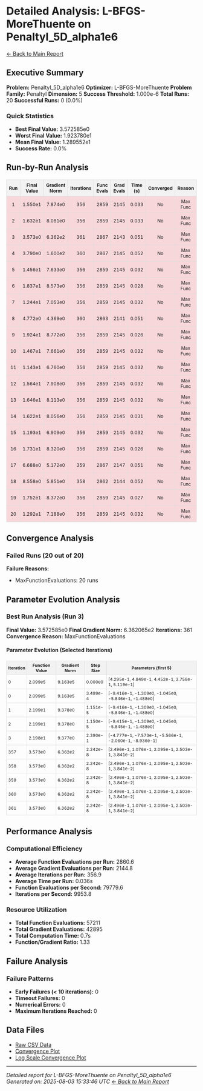 # Detailed Analysis: L-BFGS-MoreThuente on PenaltyI_5D_alpha1e6
[← Back to Main Report](benchmark_report.md)
## Executive Summary
**Problem:** PenaltyI_5D_alpha1e6
**Optimizer:** L-BFGS-MoreThuente
**Problem Family:** PenaltyI
**Dimension:** 5
**Success Threshold:** 1.000e-6
**Total Runs:** 20
**Successful Runs:** 0 (0.0%)

### Quick Statistics
* **Best Final Value:** 3.572585e0
* **Worst Final Value:** 1.923780e1
* **Mean Final Value:** 1.289552e1
* **Success Rate:** 0.0%


## Run-by-Run Analysis
<table style="border-collapse: collapse; width: 100%; margin: 20px 0; font-size: 12px;">
<tr style="background-color: #f2f2f2;">
<th style="border: 1px solid #ddd; padding: 6px; text-align: center;">Run</th>
<th style="border: 1px solid #ddd; padding: 6px; text-align: center;">Final Value</th>
<th style="border: 1px solid #ddd; padding: 6px; text-align: center;">Gradient Norm</th>
<th style="border: 1px solid #ddd; padding: 6px; text-align: center;">Iterations</th>
<th style="border: 1px solid #ddd; padding: 6px; text-align: center;">Func Evals</th>
<th style="border: 1px solid #ddd; padding: 6px; text-align: center;">Grad Evals</th>
<th style="border: 1px solid #ddd; padding: 6px; text-align: center;">Time (s)</th>
<th style="border: 1px solid #ddd; padding: 6px; text-align: center;">Converged</th>
<th style="border: 1px solid #ddd; padding: 6px; text-align: center;">Reason</th>
</tr>
<tr style="background-color: #f8d7da;">
<td style="border: 1px solid #ddd; padding: 6px; text-align: center;">1</td>
<td style="border: 1px solid #ddd; padding: 6px; text-align: center;">1.550e1</td>
<td style="border: 1px solid #ddd; padding: 6px; text-align: center;">7.874e0</td>
<td style="border: 1px solid #ddd; padding: 6px; text-align: center;">356</td>
<td style="border: 1px solid #ddd; padding: 6px; text-align: center;">2859</td>
<td style="border: 1px solid #ddd; padding: 6px; text-align: center;">2145</td>
<td style="border: 1px solid #ddd; padding: 6px; text-align: center;">0.033</td>
<td style="border: 1px solid #ddd; padding: 6px; text-align: center;">No</td>
<td style="border: 1px solid #ddd; padding: 6px; text-align: center;">Max Func</td>
</tr>
<tr style="background-color: #f8d7da;">
<td style="border: 1px solid #ddd; padding: 6px; text-align: center;">2</td>
<td style="border: 1px solid #ddd; padding: 6px; text-align: center;">1.632e1</td>
<td style="border: 1px solid #ddd; padding: 6px; text-align: center;">8.081e0</td>
<td style="border: 1px solid #ddd; padding: 6px; text-align: center;">356</td>
<td style="border: 1px solid #ddd; padding: 6px; text-align: center;">2859</td>
<td style="border: 1px solid #ddd; padding: 6px; text-align: center;">2145</td>
<td style="border: 1px solid #ddd; padding: 6px; text-align: center;">0.033</td>
<td style="border: 1px solid #ddd; padding: 6px; text-align: center;">No</td>
<td style="border: 1px solid #ddd; padding: 6px; text-align: center;">Max Func</td>
</tr>
<tr style="background-color: #f8d7da;">
<td style="border: 1px solid #ddd; padding: 6px; text-align: center;">3</td>
<td style="border: 1px solid #ddd; padding: 6px; text-align: center;">3.573e0</td>
<td style="border: 1px solid #ddd; padding: 6px; text-align: center;">6.362e2</td>
<td style="border: 1px solid #ddd; padding: 6px; text-align: center;">361</td>
<td style="border: 1px solid #ddd; padding: 6px; text-align: center;">2867</td>
<td style="border: 1px solid #ddd; padding: 6px; text-align: center;">2143</td>
<td style="border: 1px solid #ddd; padding: 6px; text-align: center;">0.051</td>
<td style="border: 1px solid #ddd; padding: 6px; text-align: center;">No</td>
<td style="border: 1px solid #ddd; padding: 6px; text-align: center;">Max Func</td>
</tr>
<tr style="background-color: #f8d7da;">
<td style="border: 1px solid #ddd; padding: 6px; text-align: center;">4</td>
<td style="border: 1px solid #ddd; padding: 6px; text-align: center;">3.790e0</td>
<td style="border: 1px solid #ddd; padding: 6px; text-align: center;">1.600e2</td>
<td style="border: 1px solid #ddd; padding: 6px; text-align: center;">360</td>
<td style="border: 1px solid #ddd; padding: 6px; text-align: center;">2867</td>
<td style="border: 1px solid #ddd; padding: 6px; text-align: center;">2145</td>
<td style="border: 1px solid #ddd; padding: 6px; text-align: center;">0.052</td>
<td style="border: 1px solid #ddd; padding: 6px; text-align: center;">No</td>
<td style="border: 1px solid #ddd; padding: 6px; text-align: center;">Max Func</td>
</tr>
<tr style="background-color: #f8d7da;">
<td style="border: 1px solid #ddd; padding: 6px; text-align: center;">5</td>
<td style="border: 1px solid #ddd; padding: 6px; text-align: center;">1.456e1</td>
<td style="border: 1px solid #ddd; padding: 6px; text-align: center;">7.633e0</td>
<td style="border: 1px solid #ddd; padding: 6px; text-align: center;">356</td>
<td style="border: 1px solid #ddd; padding: 6px; text-align: center;">2859</td>
<td style="border: 1px solid #ddd; padding: 6px; text-align: center;">2145</td>
<td style="border: 1px solid #ddd; padding: 6px; text-align: center;">0.032</td>
<td style="border: 1px solid #ddd; padding: 6px; text-align: center;">No</td>
<td style="border: 1px solid #ddd; padding: 6px; text-align: center;">Max Func</td>
</tr>
<tr style="background-color: #f8d7da;">
<td style="border: 1px solid #ddd; padding: 6px; text-align: center;">6</td>
<td style="border: 1px solid #ddd; padding: 6px; text-align: center;">1.837e1</td>
<td style="border: 1px solid #ddd; padding: 6px; text-align: center;">8.573e0</td>
<td style="border: 1px solid #ddd; padding: 6px; text-align: center;">356</td>
<td style="border: 1px solid #ddd; padding: 6px; text-align: center;">2859</td>
<td style="border: 1px solid #ddd; padding: 6px; text-align: center;">2145</td>
<td style="border: 1px solid #ddd; padding: 6px; text-align: center;">0.028</td>
<td style="border: 1px solid #ddd; padding: 6px; text-align: center;">No</td>
<td style="border: 1px solid #ddd; padding: 6px; text-align: center;">Max Func</td>
</tr>
<tr style="background-color: #f8d7da;">
<td style="border: 1px solid #ddd; padding: 6px; text-align: center;">7</td>
<td style="border: 1px solid #ddd; padding: 6px; text-align: center;">1.244e1</td>
<td style="border: 1px solid #ddd; padding: 6px; text-align: center;">7.053e0</td>
<td style="border: 1px solid #ddd; padding: 6px; text-align: center;">356</td>
<td style="border: 1px solid #ddd; padding: 6px; text-align: center;">2859</td>
<td style="border: 1px solid #ddd; padding: 6px; text-align: center;">2145</td>
<td style="border: 1px solid #ddd; padding: 6px; text-align: center;">0.032</td>
<td style="border: 1px solid #ddd; padding: 6px; text-align: center;">No</td>
<td style="border: 1px solid #ddd; padding: 6px; text-align: center;">Max Func</td>
</tr>
<tr style="background-color: #f8d7da;">
<td style="border: 1px solid #ddd; padding: 6px; text-align: center;">8</td>
<td style="border: 1px solid #ddd; padding: 6px; text-align: center;">4.772e0</td>
<td style="border: 1px solid #ddd; padding: 6px; text-align: center;">4.369e0</td>
<td style="border: 1px solid #ddd; padding: 6px; text-align: center;">360</td>
<td style="border: 1px solid #ddd; padding: 6px; text-align: center;">2863</td>
<td style="border: 1px solid #ddd; padding: 6px; text-align: center;">2141</td>
<td style="border: 1px solid #ddd; padding: 6px; text-align: center;">0.051</td>
<td style="border: 1px solid #ddd; padding: 6px; text-align: center;">No</td>
<td style="border: 1px solid #ddd; padding: 6px; text-align: center;">Max Func</td>
</tr>
<tr style="background-color: #f8d7da;">
<td style="border: 1px solid #ddd; padding: 6px; text-align: center;">9</td>
<td style="border: 1px solid #ddd; padding: 6px; text-align: center;">1.924e1</td>
<td style="border: 1px solid #ddd; padding: 6px; text-align: center;">8.772e0</td>
<td style="border: 1px solid #ddd; padding: 6px; text-align: center;">356</td>
<td style="border: 1px solid #ddd; padding: 6px; text-align: center;">2859</td>
<td style="border: 1px solid #ddd; padding: 6px; text-align: center;">2145</td>
<td style="border: 1px solid #ddd; padding: 6px; text-align: center;">0.026</td>
<td style="border: 1px solid #ddd; padding: 6px; text-align: center;">No</td>
<td style="border: 1px solid #ddd; padding: 6px; text-align: center;">Max Func</td>
</tr>
<tr style="background-color: #f8d7da;">
<td style="border: 1px solid #ddd; padding: 6px; text-align: center;">10</td>
<td style="border: 1px solid #ddd; padding: 6px; text-align: center;">1.467e1</td>
<td style="border: 1px solid #ddd; padding: 6px; text-align: center;">7.661e0</td>
<td style="border: 1px solid #ddd; padding: 6px; text-align: center;">356</td>
<td style="border: 1px solid #ddd; padding: 6px; text-align: center;">2859</td>
<td style="border: 1px solid #ddd; padding: 6px; text-align: center;">2145</td>
<td style="border: 1px solid #ddd; padding: 6px; text-align: center;">0.032</td>
<td style="border: 1px solid #ddd; padding: 6px; text-align: center;">No</td>
<td style="border: 1px solid #ddd; padding: 6px; text-align: center;">Max Func</td>
</tr>
<tr style="background-color: #f8d7da;">
<td style="border: 1px solid #ddd; padding: 6px; text-align: center;">11</td>
<td style="border: 1px solid #ddd; padding: 6px; text-align: center;">1.143e1</td>
<td style="border: 1px solid #ddd; padding: 6px; text-align: center;">6.760e0</td>
<td style="border: 1px solid #ddd; padding: 6px; text-align: center;">356</td>
<td style="border: 1px solid #ddd; padding: 6px; text-align: center;">2859</td>
<td style="border: 1px solid #ddd; padding: 6px; text-align: center;">2145</td>
<td style="border: 1px solid #ddd; padding: 6px; text-align: center;">0.032</td>
<td style="border: 1px solid #ddd; padding: 6px; text-align: center;">No</td>
<td style="border: 1px solid #ddd; padding: 6px; text-align: center;">Max Func</td>
</tr>
<tr style="background-color: #f8d7da;">
<td style="border: 1px solid #ddd; padding: 6px; text-align: center;">12</td>
<td style="border: 1px solid #ddd; padding: 6px; text-align: center;">1.564e1</td>
<td style="border: 1px solid #ddd; padding: 6px; text-align: center;">7.908e0</td>
<td style="border: 1px solid #ddd; padding: 6px; text-align: center;">356</td>
<td style="border: 1px solid #ddd; padding: 6px; text-align: center;">2859</td>
<td style="border: 1px solid #ddd; padding: 6px; text-align: center;">2145</td>
<td style="border: 1px solid #ddd; padding: 6px; text-align: center;">0.032</td>
<td style="border: 1px solid #ddd; padding: 6px; text-align: center;">No</td>
<td style="border: 1px solid #ddd; padding: 6px; text-align: center;">Max Func</td>
</tr>
<tr style="background-color: #f8d7da;">
<td style="border: 1px solid #ddd; padding: 6px; text-align: center;">13</td>
<td style="border: 1px solid #ddd; padding: 6px; text-align: center;">1.646e1</td>
<td style="border: 1px solid #ddd; padding: 6px; text-align: center;">8.113e0</td>
<td style="border: 1px solid #ddd; padding: 6px; text-align: center;">356</td>
<td style="border: 1px solid #ddd; padding: 6px; text-align: center;">2859</td>
<td style="border: 1px solid #ddd; padding: 6px; text-align: center;">2145</td>
<td style="border: 1px solid #ddd; padding: 6px; text-align: center;">0.032</td>
<td style="border: 1px solid #ddd; padding: 6px; text-align: center;">No</td>
<td style="border: 1px solid #ddd; padding: 6px; text-align: center;">Max Func</td>
</tr>
<tr style="background-color: #f8d7da;">
<td style="border: 1px solid #ddd; padding: 6px; text-align: center;">14</td>
<td style="border: 1px solid #ddd; padding: 6px; text-align: center;">1.622e1</td>
<td style="border: 1px solid #ddd; padding: 6px; text-align: center;">8.056e0</td>
<td style="border: 1px solid #ddd; padding: 6px; text-align: center;">356</td>
<td style="border: 1px solid #ddd; padding: 6px; text-align: center;">2859</td>
<td style="border: 1px solid #ddd; padding: 6px; text-align: center;">2145</td>
<td style="border: 1px solid #ddd; padding: 6px; text-align: center;">0.031</td>
<td style="border: 1px solid #ddd; padding: 6px; text-align: center;">No</td>
<td style="border: 1px solid #ddd; padding: 6px; text-align: center;">Max Func</td>
</tr>
<tr style="background-color: #f8d7da;">
<td style="border: 1px solid #ddd; padding: 6px; text-align: center;">15</td>
<td style="border: 1px solid #ddd; padding: 6px; text-align: center;">1.193e1</td>
<td style="border: 1px solid #ddd; padding: 6px; text-align: center;">6.909e0</td>
<td style="border: 1px solid #ddd; padding: 6px; text-align: center;">356</td>
<td style="border: 1px solid #ddd; padding: 6px; text-align: center;">2859</td>
<td style="border: 1px solid #ddd; padding: 6px; text-align: center;">2145</td>
<td style="border: 1px solid #ddd; padding: 6px; text-align: center;">0.032</td>
<td style="border: 1px solid #ddd; padding: 6px; text-align: center;">No</td>
<td style="border: 1px solid #ddd; padding: 6px; text-align: center;">Max Func</td>
</tr>
<tr style="background-color: #f8d7da;">
<td style="border: 1px solid #ddd; padding: 6px; text-align: center;">16</td>
<td style="border: 1px solid #ddd; padding: 6px; text-align: center;">1.731e1</td>
<td style="border: 1px solid #ddd; padding: 6px; text-align: center;">8.320e0</td>
<td style="border: 1px solid #ddd; padding: 6px; text-align: center;">356</td>
<td style="border: 1px solid #ddd; padding: 6px; text-align: center;">2859</td>
<td style="border: 1px solid #ddd; padding: 6px; text-align: center;">2145</td>
<td style="border: 1px solid #ddd; padding: 6px; text-align: center;">0.026</td>
<td style="border: 1px solid #ddd; padding: 6px; text-align: center;">No</td>
<td style="border: 1px solid #ddd; padding: 6px; text-align: center;">Max Func</td>
</tr>
<tr style="background-color: #f8d7da;">
<td style="border: 1px solid #ddd; padding: 6px; text-align: center;">17</td>
<td style="border: 1px solid #ddd; padding: 6px; text-align: center;">6.688e0</td>
<td style="border: 1px solid #ddd; padding: 6px; text-align: center;">5.172e0</td>
<td style="border: 1px solid #ddd; padding: 6px; text-align: center;">359</td>
<td style="border: 1px solid #ddd; padding: 6px; text-align: center;">2867</td>
<td style="border: 1px solid #ddd; padding: 6px; text-align: center;">2147</td>
<td style="border: 1px solid #ddd; padding: 6px; text-align: center;">0.051</td>
<td style="border: 1px solid #ddd; padding: 6px; text-align: center;">No</td>
<td style="border: 1px solid #ddd; padding: 6px; text-align: center;">Max Func</td>
</tr>
<tr style="background-color: #f8d7da;">
<td style="border: 1px solid #ddd; padding: 6px; text-align: center;">18</td>
<td style="border: 1px solid #ddd; padding: 6px; text-align: center;">8.558e0</td>
<td style="border: 1px solid #ddd; padding: 6px; text-align: center;">5.851e0</td>
<td style="border: 1px solid #ddd; padding: 6px; text-align: center;">358</td>
<td style="border: 1px solid #ddd; padding: 6px; text-align: center;">2862</td>
<td style="border: 1px solid #ddd; padding: 6px; text-align: center;">2144</td>
<td style="border: 1px solid #ddd; padding: 6px; text-align: center;">0.052</td>
<td style="border: 1px solid #ddd; padding: 6px; text-align: center;">No</td>
<td style="border: 1px solid #ddd; padding: 6px; text-align: center;">Max Func</td>
</tr>
<tr style="background-color: #f8d7da;">
<td style="border: 1px solid #ddd; padding: 6px; text-align: center;">19</td>
<td style="border: 1px solid #ddd; padding: 6px; text-align: center;">1.752e1</td>
<td style="border: 1px solid #ddd; padding: 6px; text-align: center;">8.372e0</td>
<td style="border: 1px solid #ddd; padding: 6px; text-align: center;">356</td>
<td style="border: 1px solid #ddd; padding: 6px; text-align: center;">2859</td>
<td style="border: 1px solid #ddd; padding: 6px; text-align: center;">2145</td>
<td style="border: 1px solid #ddd; padding: 6px; text-align: center;">0.027</td>
<td style="border: 1px solid #ddd; padding: 6px; text-align: center;">No</td>
<td style="border: 1px solid #ddd; padding: 6px; text-align: center;">Max Func</td>
</tr>
<tr style="background-color: #f8d7da;">
<td style="border: 1px solid #ddd; padding: 6px; text-align: center;">20</td>
<td style="border: 1px solid #ddd; padding: 6px; text-align: center;">1.292e1</td>
<td style="border: 1px solid #ddd; padding: 6px; text-align: center;">7.188e0</td>
<td style="border: 1px solid #ddd; padding: 6px; text-align: center;">356</td>
<td style="border: 1px solid #ddd; padding: 6px; text-align: center;">2859</td>
<td style="border: 1px solid #ddd; padding: 6px; text-align: center;">2145</td>
<td style="border: 1px solid #ddd; padding: 6px; text-align: center;">0.032</td>
<td style="border: 1px solid #ddd; padding: 6px; text-align: center;">No</td>
<td style="border: 1px solid #ddd; padding: 6px; text-align: center;">Max Func</td>
</tr>
</table>

## Convergence Analysis

### Failed Runs (20 out of 20)

**Failure Reasons:**
- MaxFunctionEvaluations: 20 runs

## Parameter Evolution Analysis

### Best Run Analysis (Run 3)
**Final Value:** 3.572585e0
**Final Gradient Norm:** 6.362065e2
**Iterations:** 361
**Convergence Reason:** MaxFunctionEvaluations

#### Parameter Evolution (Selected Iterations)

<table style="border-collapse: collapse; width: 100%; margin: 20px 0; font-size: 11px;">
<tr style="background-color: #f2f2f2;">
<th style="border: 1px solid #ddd; padding: 4px;">Iteration</th>
<th style="border: 1px solid #ddd; padding: 4px;">Function Value</th>
<th style="border: 1px solid #ddd; padding: 4px;">Gradient Norm</th>
<th style="border: 1px solid #ddd; padding: 4px;">Step Size</th>
<th style="border: 1px solid #ddd; padding: 4px;">Parameters (first 5)</th>
</tr>
<tr><td style="border: 1px solid #ddd; padding: 4px;">0</td><td style="border: 1px solid #ddd; padding: 4px;">2.099e5</td><td style="border: 1px solid #ddd; padding: 4px;">9.163e5</td><td style="border: 1px solid #ddd; padding: 4px;">0.000e0</td><td style="border: 1px solid #ddd; padding: 4px;">[4.295e-1, 4.849e-1, 4.452e-1, 3.758e-1, 5.119e-1]</td></tr>
<tr><td style="border: 1px solid #ddd; padding: 4px;">0</td><td style="border: 1px solid #ddd; padding: 4px;">2.099e5</td><td style="border: 1px solid #ddd; padding: 4px;">9.163e5</td><td style="border: 1px solid #ddd; padding: 4px;">3.499e-4</td><td style="border: 1px solid #ddd; padding: 4px;">[-9.416e-1, -1.309e0, -1.045e0, -5.846e-1, -1.488e0]</td></tr>
<tr><td style="border: 1px solid #ddd; padding: 4px;">1</td><td style="border: 1px solid #ddd; padding: 4px;">2.199e1</td><td style="border: 1px solid #ddd; padding: 4px;">9.378e0</td><td style="border: 1px solid #ddd; padding: 4px;">1.151e-5</td><td style="border: 1px solid #ddd; padding: 4px;">[-9.416e-1, -1.309e0, -1.045e0, -5.846e-1, -1.488e0]</td></tr>
<tr><td style="border: 1px solid #ddd; padding: 4px;">2</td><td style="border: 1px solid #ddd; padding: 4px;">2.199e1</td><td style="border: 1px solid #ddd; padding: 4px;">9.378e0</td><td style="border: 1px solid #ddd; padding: 4px;">1.150e-5</td><td style="border: 1px solid #ddd; padding: 4px;">[-9.415e-1, -1.309e0, -1.045e0, -5.845e-1, -1.488e0]</td></tr>
<tr><td style="border: 1px solid #ddd; padding: 4px;">3</td><td style="border: 1px solid #ddd; padding: 4px;">2.198e1</td><td style="border: 1px solid #ddd; padding: 4px;">9.377e0</td><td style="border: 1px solid #ddd; padding: 4px;">2.390e-1</td><td style="border: 1px solid #ddd; padding: 4px;">[-4.777e-1, -7.573e-1, -5.566e-1, -2.060e-1, -8.936e-1]</td></tr>
<tr><td style="border: 1px solid #ddd; padding: 4px;">357</td><td style="border: 1px solid #ddd; padding: 4px;">3.573e0</td><td style="border: 1px solid #ddd; padding: 4px;">6.362e2</td><td style="border: 1px solid #ddd; padding: 4px;">2.242e-8</td><td style="border: 1px solid #ddd; padding: 4px;">[2.496e-1, 1.076e-1, 2.095e-1, 2.503e-1, 3.841e-2]</td></tr>
<tr><td style="border: 1px solid #ddd; padding: 4px;">358</td><td style="border: 1px solid #ddd; padding: 4px;">3.573e0</td><td style="border: 1px solid #ddd; padding: 4px;">6.362e2</td><td style="border: 1px solid #ddd; padding: 4px;">2.242e-8</td><td style="border: 1px solid #ddd; padding: 4px;">[2.496e-1, 1.076e-1, 2.095e-1, 2.503e-1, 3.841e-2]</td></tr>
<tr><td style="border: 1px solid #ddd; padding: 4px;">359</td><td style="border: 1px solid #ddd; padding: 4px;">3.573e0</td><td style="border: 1px solid #ddd; padding: 4px;">6.362e2</td><td style="border: 1px solid #ddd; padding: 4px;">2.242e-8</td><td style="border: 1px solid #ddd; padding: 4px;">[2.496e-1, 1.076e-1, 2.095e-1, 2.503e-1, 3.841e-2]</td></tr>
<tr><td style="border: 1px solid #ddd; padding: 4px;">360</td><td style="border: 1px solid #ddd; padding: 4px;">3.573e0</td><td style="border: 1px solid #ddd; padding: 4px;">6.362e2</td><td style="border: 1px solid #ddd; padding: 4px;">2.242e-8</td><td style="border: 1px solid #ddd; padding: 4px;">[2.496e-1, 1.076e-1, 2.095e-1, 2.503e-1, 3.841e-2]</td></tr>
<tr><td style="border: 1px solid #ddd; padding: 4px;">361</td><td style="border: 1px solid #ddd; padding: 4px;">3.573e0</td><td style="border: 1px solid #ddd; padding: 4px;">6.362e2</td><td style="border: 1px solid #ddd; padding: 4px;">2.242e-8</td><td style="border: 1px solid #ddd; padding: 4px;">[2.496e-1, 1.076e-1, 2.095e-1, 2.503e-1, 3.841e-2]</td></tr>
</table>

## Performance Analysis

### Computational Efficiency
- **Average Function Evaluations per Run:** 2860.6
- **Average Gradient Evaluations per Run:** 2144.8
- **Average Iterations per Run:** 356.9
- **Average Time per Run:** 0.036s
- **Function Evaluations per Second:** 79779.6
- **Iterations per Second:** 9953.8
### Resource Utilization
- **Total Function Evaluations:** 57211
- **Total Gradient Evaluations:** 42895
- **Total Computation Time:** 0.7s
- **Function/Gradient Ratio:** 1.33
## Failure Analysis

### Failure Patterns
- **Early Failures (< 10 iterations):** 0
- **Timeout Failures:** 0
- **Numerical Errors:** 0
- **Maximum Iterations Reached:** 0


## Data Files
* [Raw CSV Data](../data/problems/PenaltyI_5D_alpha1e6_results.csv)
* [Convergence Plot](../plots/PenaltyI_5D_alpha1e6.png)
* [Log Scale Convergence Plot](../plots/PenaltyI_5D_alpha1e6_log.png)


---
*Detailed report for L-BFGS-MoreThuente on PenaltyI_5D_alpha1e6*
*Generated on: 2025-08-03 15:33:46 UTC*
*[← Back to Main Report](../benchmark_report.md)*
